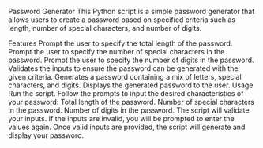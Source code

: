 Password Generator
This Python script is a simple password generator that allows users to create a password based on specified criteria such as length, number of special characters, and number of digits.

Features
Prompt the user to specify the total length of the password.
Prompt the user to specify the number of special characters in the password.
Prompt the user to specify the number of digits in the password.
Validates the inputs to ensure the password can be generated with the given criteria.
Generates a password containing a mix of letters, special characters, and digits.
Displays the generated password to the user.
Usage
Run the script.
Follow the prompts to input the desired characteristics of your password:
Total length of the password.
Number of special characters in the password.
Number of digits in the password.
The script will validate your inputs. If the inputs are invalid, you will be prompted to enter the values again.
Once valid inputs are provided, the script will generate and display your password.
